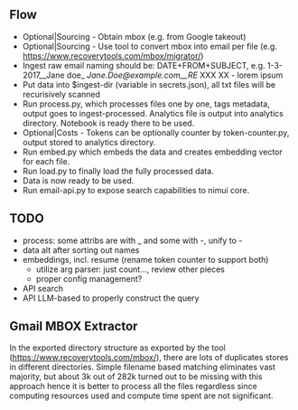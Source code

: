 ## Flow
- Optional|Sourcing - Obtain mbox (e.g. from Google takeout)
- Optional|Sourcing - Use tool to convert mbox into email per file (e.g. https://www.recoverytools.com/mbox/migrator/)
- Ingest raw email naming should be: DATE+FROM+SUBJECT, e.g. 1-3-2017__Jane doe_ _Jane.Doe@example.com__RE_ XXX XX - lorem ipsum
- Put data into $ingest-dir (variable in secrets.json), all txt files will be recurisively scanned
- Run process.py, which processes files one by one, tags metadata, output goes to ingest-processed. Analytics file is output into analytics directory. Notebook is ready there to be used.
- Optional|Costs - Tokens can be optionally counter by token-counter.py, output stored to analytics directory.
- Run embed.py which embeds the data and creates embedding vector for each file.
- Run load.py to finally load the fully processed data.
- Data is now ready to be used.
- Run email-api.py to expose search capabilities to nimui core.


## TODO
- process: some attribs are with _ and some with -, unify to -
- data alt after sorting out names
- embeddings, incl. resume (rename token counter to support both)
  - utilize arg parser: just count..., review other pieces
  - proper config management?
- API search
- API LLM-based to properly construct the query

## Gmail MBOX Extractor
In the exported directory structure as exported by the tool (https://www.recoverytools.com/mbox/),
there are lots of duplicates stores in different directories. Simple filename based matching eliminates vast majority, but about 3k out of 282k turned out to be missing with this approach hence it is better to process
all the files regardless since computing resources used and compute time spent are not significant.